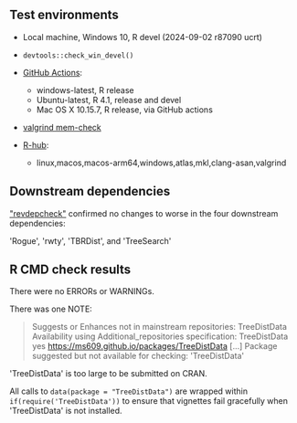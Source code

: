 ## Test environments
* Local machine, Windows 10, R devel (2024-09-02 r87090 ucrt)

* `devtools::check_win_devel()`

* [GitHub Actions](https://github.com/ms609/TreeDist/actions):
  - windows-latest, R release
  - Ubuntu-latest, R 4.1, release and devel
  - Mac OS X 10.15.7, R release, via GitHub actions
  
* [valgrind mem-check](https://github.com/ms609/TreeDist/actions/workflows/memcheck.yml)

* [R-hub](https://github.com/ms609/TreeDist/actions/workflows/rhub.yaml):
  - linux,macos,macos-arm64,windows,atlas,mkl,clang-asan,valgrind


## Downstream dependencies

["revdepcheck"](https://github.com/ms609/TreeDist/actions/workflows/revdepcheck.yml)
confirmed no changes to worse in the four downstream dependencies:

  'Rogue', 'rwty', 'TBRDist', and 'TreeSearch'


## R CMD check results
There were no ERRORs or WARNINGs.

There was one NOTE:

> Suggests or Enhances not in mainstream repositories:
>   TreeDistData
> Availability using Additional_repositories specification:
>   TreeDistData   yes   https://ms609.github.io/packages/TreeDistData
[...]
> Package suggested but not available for checking: 'TreeDistData'

'TreeDistData' is too large to be submitted on CRAN.

All calls to `data(package = "TreeDistData")` are wrapped within 
`if(require('TreeDistData'))` to ensure that vignettes fail gracefully when
'TreeDistData' is not installed.

